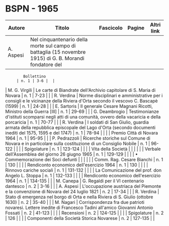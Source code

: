 # BSPN - 1965

| Autore    | Titolo                                                                                                  | Fascicolo | Pagine | Altri link |
|-----------|---------------------------------------------------------------------------------------------------------|-----------|--------|------------|
| A. Aspesi | Nel cinquantenario della morte sul campo di battaglia (15 novembre 1915) di G. B. Morandi fondatore del 

            Bollettino
         | n. 1 | 3-6 |  |

| M. G. Virgili | Le carte di Biandrate dell'Archivio capitolare di S. Maria di Novara | n. 1 | 7-23 | |
| R. Verdina | Norme disciplinari e amministrative per i consigli e le vicinanze della Riviera d'Orta secondo il vescovo
C.
Bascapè (1599)
| n. 1 | 24-28 | |
| E. Sartoris | Il generale Cesare Magnani Ricotti, Ministro della Guerra [III] | n. 1 | 29-69 | |
| G. Deambrogio | Testimonianze d'istituti scomparsi negli atti di una comunità, ovvero della vacaricia e della
porcaricia
| n. 1 | 70-77 | |
| R. Verdina | I soldati di San Giulio, guardia armata della repubblica episcopale del Lago d'Orta (secondo documenti
inediti del 1575, 1595 e del 1747)
| n. 1 | 78-94 | |
| | Premio Città di Novara 1964 | n. 1 | 95-95 | |
| P. Pedrazzoli | Ricerche storiche sul Comune di Novara e in particolare sulla costituzione di un Consiglio Nobile | n.
1 | 96-122 | |
| | Spigolature | n. 1 | 123-124 | |
| | Vita della Società | | | |
| | Verbale dell'Assemblea del giorno 26 giugno 1965 | n. 1 | 129-129 | |
| | • Commemorazione dei Soci defunti | | | |
| | Comm. Rag. Cesare Bianchi | n. 1 | 130 | |
| | Rendiconto economico dell'esercizio 1964 | n. 1 | 130 | |
| | Rinnovo cariche sociali | n. 1 | 131-132 | |
| | La Comunicazione del prof. don Angelo L. Stoppa | n. 1 | 132-133 | |
| | Rendiconto economico dell'esercizio 1964 | n. 1 | 134-135 | |
| M. Canepa | G. Regaldi per il VI centenario dantesco | n. 2 | 3-16 | |
| A. Aspesi | L'occupazione austriaca del Piemonte e la convenzione di Novara del 24 luglio 1821 | n. 2 | 17-34 | |
| R. Verdina | Stato di emergenza nel borgo di Orta e nella Riviera di S. Giulio (ottobre 1630) | n. 2 | 35-40 | |
| M. Nagari | Corrispondenza fra due patrioti novaresi. Lettere inedite di Francesco Tadini all'amico Giovanni Antonio
Fossati
| n. 2 | 41-123 | |
| | Recensioni | n. 2 | 124-125 | |
| | Spigolature | n. 2 | 126 | |
| | Componenti della Società Storica Novarese | n. 2 | 127-135 | |

